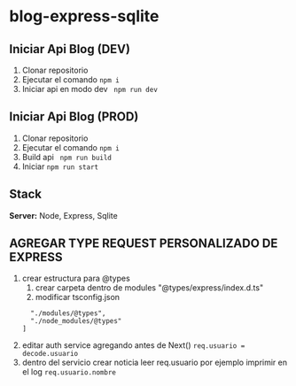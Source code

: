# blog-express-sqlite
 
## Iniciar Api Blog (DEV)
1. Clonar repositorio
2. Ejecutar el comando  ```npm i```
3. Iniciar api en modo dev  ``` npm run dev```

## Iniciar Api Blog (PROD)
1. Clonar repositorio
2. Ejecutar el comando  ```npm i```
3. Build api  ``` npm run build```
4. Iniciar ```npm run start```
## Stack

**Server:** Node, Express, Sqlite

## AGREGAR TYPE REQUEST PERSONALIZADO DE EXPRESS
1. crear estructura para @types
   1. crear carpeta dentro de modules "@types/express/index.d.ts"
   2. modificar tsconfig.json
    ``` "typeRoots": [
      "./modules/@types",
      "./node_modules/@types"
    ]
    ```
2. editar auth service agregando antes de Next() ```req.usuario = decode.usuario```
3. dentro del servicio crear noticia leer req.usuario por ejemplo imprimir en el log ```req.usuario.nombre```
